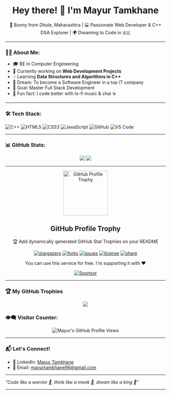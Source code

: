 
<h1 align="center">Hey there! 👋 I'm Mayur Tamkhane</h1>

<p align="center">
  🐇 Bunny from Dhule, Maharashtra | 💻 Passionate Web Developer & C++ DSA Explorer | 🌍 Dreaming to Code in 🇦🇪
</p>

---

### 👨‍💻 About Me:

- 🎓 BE in Computer Engineering  
- 🔭 Currently working on **Web Development Projects**  
- 💡 Learning **Data Structures and Algorithms in C++**  
- 🚀 Dream: To become a Software Engineer in a top IT company  
- 🎯 Goal: Master Full Stack Development  
- 🧘 Fun fact: I code better with lo-fi music & chai ☕  

---

### 🛠️ Tech Stack:

![C++](https://img.shields.io/badge/C++-00599C?style=flat&logo=c%2B%2B&logoColor=white)
![HTML5](https://img.shields.io/badge/HTML5-e34c26?style=flat&logo=html5&logoColor=white)
![CSS3](https://img.shields.io/badge/CSS3-1572B6?style=flat&logo=css3&logoColor=white)
![JavaScript](https://img.shields.io/badge/JavaScript-f7df1e?style=flat&logo=javascript&logoColor=black)
![GitHub](https://img.shields.io/badge/GitHub-181717?style=flat&logo=github&logoColor=white)
![VS Code](https://img.shields.io/badge/VS%20Code-007ACC?style=flat&logo=visual-studio-code&logoColor=white)

---

### 📊 GitHub Stats:

<p align="center">
  <img src="https://github-readme-stats.vercel.app/api?username=mayurt96&show_icons=true&theme=radical" />
  <img src="https://github-readme-stats.vercel.app/api/top-langs/?username=mayurt96&layout=compact&theme=radical" />
</p>

---

<div align="center">
  <img width="140" src="https://user-images.githubusercontent.com/6661165/91657958-61b4fd00-eb00-11ea-9def-dc7ef5367e34.png"  alt="GitHub Profile Trophy"/>
  <h2 align="center">GitHub Profile Trophy</h2>
  <p align="center">🏆 Add dynamically generated GitHub Stat Trophies on your README</p>
</div>
<div align="center">

[![stargazers](https://img.shields.io/github/stars/MayurT96/github-profile-trophy)](https://github.com/MayurT96/github-profile-trophy/stargazers)
[![forks](https://img.shields.io/github/forks/MayurT96/github-profile-trophy)](https://github.com/MayurT96/github-profile-trophy/network/members)
[![issues](https://img.shields.io/github/issues/MayurT96/github-profile-trophy)](https://github.com/MayurT96/github-profile-trophy/issues)
[![license](https://img.shields.io/github/license/MayurT96/github-profile-trophy)](https://github.com/MayurT96/github-profile-trophy/blob/master/LICENSE)
[![share](https://img.shields.io/twitter/url?style=social&url=https%3A%2F%2Fgithub.com%2FMayurT96%2Fgithub-profile-trophy)](https://twitter.com/intent/tweet?text=Check%20out%20my%20GitHub%20trophies!&url=https%3A%2F%2Fgithub.com%2FMayurT96%2Fgithub-profile-trophy)

</div>
<p align="center">
  You can use this service for free. I'm supporting it with ❤️
</p>
<div align="center">
  <a href="https://github.com/sponsors/ryo-ma">
    <img src="https://img.shields.io/static/v1?label=Sponsor&message=%E2%9D%A4&logo=GitHub&color=ff69b4" alt="Sponsor"/>
  </a>
</div>

---

### 🏆 My GitHub Trophies

<p align="center">
  <img src="https://github-profile-trophy.vercel.app/?username=MayurT96&theme=gruvbox&column=7&margin-w=15&margin-h=15&no-frame=true&no-bg=true" />
</p>


### 👁️‍🗨️ Visitor Counter:

<p align="center">
  <img src="https://komarev.com/ghpvc/?username=mayurt96&label=Profile%20Views&color=blue&style=flat" alt="Mayur's GitHub Profile Views" />
</p>

---

### 📬 Let's Connect!

- 💼 LinkedIn: [Mayur Tamkhane](https://www.linkedin.com/in/mayur-tamkhane-7a9726243)
- 📧 Email: [mayurtamkhane96@gmail.com](mailto:mayurtamkhane96@gmail.com)

---

_“Code like a warrior 🧠, think like a monk 🧘, dream like a king 👑”_

---

